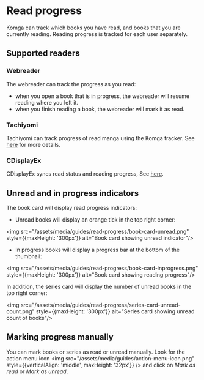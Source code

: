 # Read progress

Komga can track which books you have read, and books that you are currently reading. Reading progress is tracked for each user separately.

## Supported readers

### Webreader

The webreader can track the progress as you read:
- when you open a book that is in progress, the webreader will resume reading where you left it.
- when you finish reading a book, the webreader will mark it as read.

### Tachiyomi

Tachiyomi can track progress of read manga using the Komga tracker. See [here](tachiyomi#track-read-progress) for more details.

### CDisplayEx

CDisplayEx syncs read status and reading progress, See [here](cdisplayex#reading-status).

## Unread and in progress indicators

The book card will display read progress indicators:
- Unread books will display an orange tick in the top right corner:

<img src="/assets/media/guides/read-progress/book-card-unread.png" style={{maxHeight: '300px'}}  alt="Book card showing unread indicator"/>

- In progress books will display a progress bar at the bottom of the thumbnail:

<img src="/assets/media/guides/read-progress/book-card-inprogress.png" style={{maxHeight: '300px'}} alt="Book card showing reading progress"/>

In addition, the series card will display the number of unread books in the top right corner:

<img src="/assets/media/guides/read-progress/series-card-unread-count.png" style={{maxHeight: '300px'}} alt="Series card showing unread count of books"/>

## Marking progress manually

You can mark books or series as read or unread manually. Look for the action menu icon <img src="/assets/media/guides/action-menu-icon.png" style={{verticalAlign: 'middle', maxHeight: '32px'}} /> and click on _Mark as read_ or _Mark as unread_.
